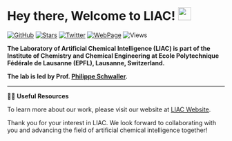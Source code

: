 <h1>
  Hey there, Welcome to LIAC!
  <img src="https://media.giphy.com/media/hvRJCLFzcasrR4ia7z/giphy.gif" width="30px"/>
</h1>

[![GitHub](https://img.shields.io/github/followers/SchwallerGroup?color=green&label=GitHub&logo=GitHub&style=for-the-badge)](https://github.com/schwallergroup)
[![Stars](https://custom-icon-badges.herokuapp.com/badge/dynamic/json?logo=star&color=55960c&labelColor=488207&label=Stars&style=for-the-badge&query=%24.stars&url=https://api.github-star-counter.workers.dev/user/SchwallerGroup)](https://github.com/schwallergroup)
[![Twitter](https://img.shields.io/badge/Twitter-blue?logo=twitter&logoColor=white&style=for-the-badge)](https://twitter.com/SchwallerGroup)
[![WebPage](https://img.shields.io/badge/LIAC-red?&style=for-the-badge)](https://schwallergroup.github.io/)
![Views](https://komarev.com/ghpvc/?username=schwallergroup&style=flat-square&color=blue) 

<p float="left">
  <strong>The Laboratory of Artificial Chemical Intelligence (LIAC) is part of the Institute of Chemistry and Chemical Engineering at Ecole Polytechnique Fédérale de Lausanne (EPFL), Lausanne, Switzerland. 

The lab is led by Prof. [Philippe Schwaller](https://twitter.com/pschwllr).
</strong>
</p>


---

👩‍💻 **Useful Resources**

To learn more about our work, please visit our website at [LIAC Website](https://schwallergroup.github.io/).


Thank you for your interest in LIAC. We look forward to collaborating with you and advancing the field of artificial chemical intelligence together!

